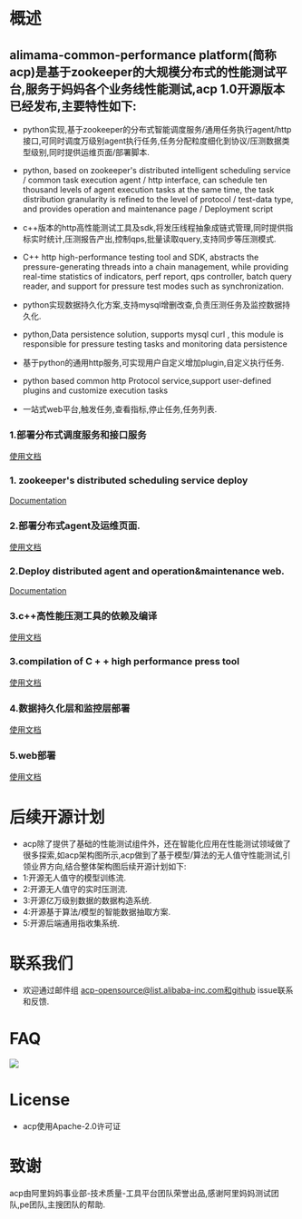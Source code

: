 概述
===
alimama-common-performance platform(简称acp)是基于zookeeper的大规模分布式的性能测试平台,服务于妈妈各个业务线性能测试,acp 1.0开源版本已经发布,主要特性如下:
------
* python实现,基于zookeeper的分布式智能调度服务/通用任务执行agent/http接口,可同时调度万级别agent执行任务,任务分配粒度细化到协议/压测数据类型级别,同时提供运维页面/部署脚本.
* python, based on zookeeper's distributed intelligent scheduling service / common task execution agent / http interface, can schedule ten thousand levels of agent execution tasks at the same time, the task distribution granularity is refined to the level of protocol / test-data type, and provides operation and maintenance page / Deployment script
* c++版本的http高性能测试工具及sdk,将发压线程抽象成链式管理,同时提供指标实时统计,压测报告产出,控制qps,批量读取query,支持同步等压测模式.
* C++  http high-performance testing tool and SDK, abstracts the pressure-generating threads into a chain management, while providing real-time statistics of indicators, perf report, qps controller, batch query reader, and support for pressure test modes such as synchronization.
* python实现数据持久化方案,支持mysql增删改查,负责压测任务及监控数据持久化.
* python,Data persistence solution, supports mysql curl , this module is responsible for pressure testing tasks and monitoring data persistence

* 基于python的通用http服务,可实现用户自定义增加plugin,自定义执行任务.
* python based common http Protocol service,support user-defined plugins and customize execution tasks

* 一站式web平台,触发任务,查看指标,停止任务,任务列表.

### 1.部署分布式调度服务和接口服务
[使用文档](https://github.com/alibaba/alimama-common-performance-platform-acp/tree/master/Pressure)  
### 1. zookeeper's distributed scheduling service deploy
[Documentation](https://github.com/alibaba/alimama-common-performance-platform-acp/tree/master/Pressure)  


### 2.部署分布式agent及运维页面.
[使用文档](https://github.com/alibaba/alimama-common-performance-platform-acp/tree/master/Agent)  
### 2.Deploy distributed agent and operation&maintenance web.
[Documentation](https://github.com/alibaba/alimama-common-performance-platform-acp/tree/master/Agent)  

### 3.c++高性能压测工具的依赖及编译
[使用文档](https://github.com/alibaba/alimama-common-performance-platform-acp/tree/master/HttpBench)  
### 3.compilation of C + + high performance press tool
[使用文档](https://github.com/alibaba/alimama-common-performance-platform-acp/tree/master/HttpBench)  

### 4.数据持久化层和监控层部署
[使用文档](https://github.com/alibaba/alimama-common-performance-platform-acp/tree/master/Monitor)  

### 5.web部署
[使用文档](https://github.com/alibaba/alimama-common-performance-platform-acp/tree/master/Web)  


后续开源计划
===
* acp除了提供了基础的性能测试组件外，还在智能化应用在性能测试领域做了很多探索,如acp架构图所示,acp做到了基于模型/算法的无人值守性能测试,引领业界方向,结合整体架构图后续开源计划如下:
* 1:开源无人值守的模型训练流.
* 2:开源无人值守的实时压测流.
* 3:开源亿万级别数据的数据构造系统.
* 4:开源基于算法/模型的智能数据抽取方案.
* 5:开源后端通用指收集系统.

联系我们
===
* 欢迎通过邮件组 acp-opensource@list.alibaba-inc.com和github issue联系和反馈.


FAQ
===
![](http://gitlab.alibaba-inc.com/engine-test-platform/acp-ops/tree/master/arch.png)  



License
===
* acp使用Apache-2.0许可证

致谢
===
acp由阿里妈妈事业部-技术质量-工具平台团队荣誉出品,感谢阿里妈妈测试团队,pe团队,主搜团队的帮助.

